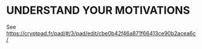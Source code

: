 # UNDERSTAND YOUR MOTIVATIONS

See https://cryptpad.fr/pad/#/3/pad/edit/cbe0b42f46a871f66413ce90b2acea6c/
